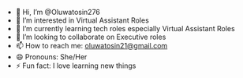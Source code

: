 - 👋 Hi, I’m @Oluwatosin276
- 👀 I’m interested in Virtual Assistant Roles
- 🌱 I’m currently learning tech roles especially Virtual Assistant Roles
- 💞️ I’m looking to collaborate on Executive roles
- 📫 How to reach me: oluwatosin21@gmail.com
- 😄 Pronouns: She/Her
- ⚡ Fun fact: I love learning new things

<!---
Oluwatosin276/Oluwatosin276 is a ✨ special ✨ repository because its `README.md` (this file) appears on your GitHub profile.
You can click the Preview link to take a look at your changes.
--->

